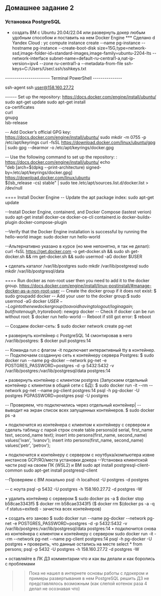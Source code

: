 
## Домашнее задание 2

###   Установка PostgreSQL

 - создать ВМ с Ubuntu 20.04/22.04 или развернуть докер любым удобным способом и поставить на нем Docker Engine
*** Сделано d Yandex Cloud :
  yc compute instance create --name pg-instance --hostname pg-instance --create-boot-disk size=15G,type=network-ssd,image-folder-id=standard-images,image-family=ubuntu-2204-lts --network-interface subnet-name=default-ru-central1-a,nat-ip-version=ipv4 --zone ru-central1-a --metadata-from-file ssh-keys=C:/Users/User/.ssh/sshkeys.txt
  
 ----------------------- Terminal PowerShell ---------------
 
  ssh-agent
  ssh user@158.160.27.72
  
 ------ Set up the repository: https://docs.docker.com/engine/install/ubuntu/
 sudo apt-get update
 sudo apt-get install \
    ca-certificates \
    curl \
    gnupg \
    lsb-release

 -- Add Docker’s official GPG key: https://docs.docker.com/engine/install/ubuntu/
 sudo mkdir -m 0755 -p /etc/apt/keyrings
 curl -fsSL https://download.docker.com/linux/ubuntu/gpg | sudo gpg --dearmor -o /etc/apt/keyrings/docker.gpg

 -- Use the following command to set up the repository: : https://docs.docker.com/engine/install/ubuntu/
 echo \
  "deb [arch=$(dpkg --print-architecture) signed-by=/etc/apt/keyrings/docker.gpg] https://download.docker.com/linux/ubuntu \
  $(lsb_release -cs) stable" | sudo tee /etc/apt/sources.list.d/docker.list > /dev/null

 ==== Install Docker Engine
 -- Update the apt package index:
 sudo apt-get update

 --Install Docker Engine, containerd, and Docker Compose (lastest verion)
 sudo apt-get install docker-ce docker-ce-cli containerd.io docker-buildx-plugin docker-compose-plugin
 
 --Verify that the Docker Engine installation is successful by running the hello-world image:
 sudo docker run hello-world


--Альтернативно указано в курсе (но мне непонятно, я так не делал): curl -fsSL https://get.docker.com -o get-docker.sh && sudo sh get-docker.sh && rm get-docker.sh && sudo usermod -aG docker $USER

• сделать каталог /var/lib/postgres
sudo mkdir /var/lib/postgresql
sudo mkdir /var/lib/postgresql/data

 ==== Run docker as non-root user then you need to add it to the docker group. https://docs.docker.com/engine/install/linux-postinstall/#manage-docker-as-a-non-root-user
 -- Create the docker group if it does not exist: $ sudo groupadd docker
 -- Add your user to the docker group:$ sudo usermod -aG docker $USER
 -- Log in to the new docker group (to avoid having to log out / log in again; but if not enough, try to reboot):$ newgrp docker
 -- Check if docker can be run without root: $ docker run hello-world
 -- Reboot if still got error: $ reboot

-- Создаем docker-сеть: $ sudo docker network create pg-net

• развернуть контейнер с PostgreSQL 14 смонтировав в него /var/lib/postgres:  $ docker pull postgres:14
 
 -- Команда run с флагом -it подключает интерактивный tty в контейнер. 
 -- Подключаем созданную сеть к контейнеру сервера Postgres:
 $ sudo docker run --name pg-docker --network pg-net -e POSTGRES_PASSWORD=postgres -d -p 5432:5432 -v /var/lib/postgres:/var/lib/postgresql/data postgres:14

• развернуть контейнер с клиентом postgres (Запускаем отдельный контейнер с клиентом в общей сети с БД):
 $ sudo docker run -it --rm --network pg-net --name pg-client postgres:14 psql -h pg-docker -U postgres
PGPASSWORD=postgres psql -U postgres

 -- Проверяем, что подключились через отдельный контейнер|  -- выводит на экран список всех запущенных контейнеров.
 $ sudo docker ps -a



• подключится из контейнера с клиентом к контейнеру с сервером и сделать таблицу с парой строк
create table persons(id serial, first_name text, second_name text); 
insert into persons(first_name, second_name) values('ivan', 'ivanov'); 
insert into persons(first_name, second_name) values('petr', 'petrov'); 

• подключится к контейнеру с сервером с ноутбука/компьютера извне инстансов GCP/ЯО/места установки докера
--Установка клиентской части psql на своем ПК (WSL2) и ВМ
sudo apt install postgresql-client-common
sudo apt-get install postgresql-client

--Проверяем с ВМ локально
psql -h localhost -U postgres -d postgres

-- с ноута
psql -p 5432 -U postgres -h 158.160.27.72 -d postgres -W

• удалить контейнер с сервером
$ sudo docker ps -a
$ docker stop b58cae3343f5 
$ docker rm b58cae3343f5   ($ docker rm $(docker ps -a -q -f status=exited) - зачистка всех контейнеров)

• создать его заново
$ sudo docker run --name pg-docker --network pg-net -e POSTGRES_PASSWORD=postgres -d -p 5432:5432 -v /var/lib/postgres:/var/lib/postgresql/data postgres:14
• подключится снова из контейнера с клиентом к контейнеру с сервером
sudo docker run -it --rm --network pg-net --name pg-client postgres:14 psql -h pg-docker -U postgres
• проверить, что данные остались на месте
select * from persons;
psql -p 5432 -U postgres -h 158.160.27.72 -d postgres -W

• оставляйте в ЛК ДЗ комментарии что и как вы делали и как боролись с проблемами 
>> Пока не нашел в интернете основы работы с лдокером и примеры развертывания в нем PostgreSQL решить ДЗ не представлялось возможным (как слепой котенок раза 4 делал не осознавая что)




<!--stackedit_data:
eyJoaXN0b3J5IjpbNTAxNzczMDMwLC0xOTA3Mjk5NjQ3XX0=
-->